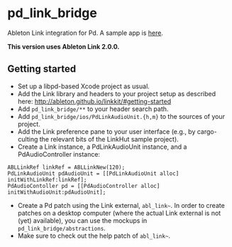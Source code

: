 # pd_link_bridge
Ableton Link integration for Pd. A sample app is [here](https://github.com/nettoyeurny/libpd_link_sample).

**This version uses Ableton Link 2.0.0.**

## Getting started

* Set up a libpd-based Xcode project as usual.
* Add the Link library and headers to your project setup as described here: http://ableton.github.io/linkkit/#getting-started
* Add `pd_link_bridge/**` to your header search path.
* Add `pd_link_bridge/ios/PdLinkAudioUnit.{h,m}` to the sources of your project.
* Add the Link preference pane to your user interface (e.g., by cargo-culting the relevant bits of the LinkHut sample project).
* Create a Link instance, a PdLinkAudioUnit instance, and a PdAudioController instance:

```
ABLLinkRef linkRef = ABLLinkNew(120);
PdLinkAudioUnit pdAudioUnit = [[PdLinkAudioUnit alloc] initWithLinkRef:linkRef];
PdAudioContoller pd = [[PdAudioController alloc] initWithAudioUnit:pdAudioUnit];
```

* Create a Pd patch using the Link external, `abl_link~`. In order to create patches on a desktop computer (where the actual Link external is not (yet) available), you can use the mockups in `pd_link_bridge/abstractions`.
* Make sure to check out the help patch of `abl_link~`.

